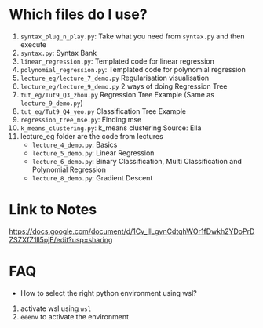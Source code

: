 # Which files do I use?
1. `syntax_plug_n_play.py`: Take what you need from `syntax.py` and then execute
2. `syntax.py`: Syntax Bank
3. `linear_regression.py`: Templated code for linear regression
4. `polynomial_regression.py`: Templated code for polynomial regression
5. `lecture_eg/lecture_7_demo.py` Regularisation visualisation
6. `lecture_eg/lecture_9_demo.py` 2 ways of doing Regression Tree 
7. `tut_eg/Tut9_Q3_zhou.py` Regression Tree Example (Same as `lecture_9_demo.py`)
8. `tut_eg/Tut9_Q4_yeo.py` Classification Tree Example
9. `regression_tree_mse.py`: Finding mse
10. `k_means_clustering.py`: k_means clustering Source: Ella
11. lecture_eg folder are the code from lectures
    - `lecture_4_demo.py`: Basics
    - `lecture_5_demo.py`: Linear Regression
    - `lecture_6_demo.py`: Binary Classification, Multi Classification and Polynomial Regression
    - `lecture_8_demo.py`: Gradient Descent

# Link to Notes
https://docs.google.com/document/d/1Cv_lILgvnCdtqhWOr1fDwkh2YDoPrDZSZXfZ1ll5pjE/edit?usp=sharing

# FAQ
- How to select the right python environment using wsl? 
1. activate wsl using `wsl`
2. `eeenv` to activate the environment
